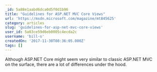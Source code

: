 ```yaml
---
_id: 5a88e1aabd6dca0d5f0d1b96
title: "Guidelines for ASP.NET MVC Core Views"
url: 'https://msdn.microsoft.com/magazine/mt845625'
category: articles
slug: 'guidelines-for-asp-net-mvc-core-views'
user_id: 5a83ce59d6eb0005c4ecda2c
username: 'bill-s'
createdOn: '2017-11-30T08:36:05.000Z'
tags: []
---
```


Although ASP.NET Core might seem very similar to classic ASP.NET MVC on the surface, there are a lot of differences under the hood.
